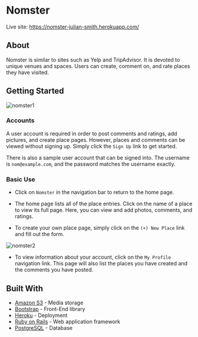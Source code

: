 # Nomster

Live site: https://nomster-julian-smith.herokuapp.com/

## About

Nomster is similar to sites such as Yelp and TripAdvisor. It is devoted to unique venues and spaces. Users can create, comment on, and rate places they have visited.

## Getting Started

![nomster1](https://user-images.githubusercontent.com/55506831/87607192-62b1dc80-c6c2-11ea-858a-22dfbc1725d9.png)

### Accounts

A user account is required in order to post comments and ratings, add pictures, and create place pages. However, places and comments can be viewed without signing up. Simply click the `Sign Up` link to get started. 

There is also a sample user account that can be signed into. The username is `nom@example.com`, and the password matches the username exactly.

### Basic Use

* Click on `Nomster` in the navigation bar to return to the home page.

* The home page lists all of the place entries. Click on the name of a place to view its full page. Here, you can view and add photos, comments, and ratings.

* To create your own place page, simply click on the `(+) New Place` link and fill out the form.

![nomster2](https://user-images.githubusercontent.com/55506831/87607194-634a7300-c6c2-11ea-8f9e-d771abf10e42.PNG)

* To view information about your account, click on the `My Profile` navigation link. This page will also list the places you have created and the comments you have posted.

## Built With
* [Amazon S3](https://aws.amazon.com/s3/) - Media storage
* [Bootstrap](https://getbootstrap.com/) - Front-End library
* [Heroku](https://www.heroku.com/) - Deployment
* [Ruby on Rails](https://rubyonrails.org/) - Web application framework
* [PostgreSQL](https://www.postgresql.org/) - Database
